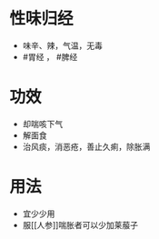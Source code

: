 # 性味归经
- 味辛、辣，气温，无毒
-  #胃经 ， #脾经 
# 功效
- 却喘咳下气
- 解面食
- 治风痰，消恶疮，善止久痢，除胀满
# 用法
- 宜少少用
- 服[[人参]]喘胀者可以少加莱菔子